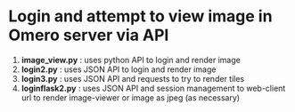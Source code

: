 # Login and attempt to view image in Omero server via API

1. **image_view.py** : uses python API to login and render image
2. **login2.py** : uses JSON API to login and render image
3. **login3.py** : uses JSON API and requests to try to render tiles
4. **loginflask2.py** : uses JSON API and session management to web-client url to render image-viewer or image as jpeg (as necessary)
